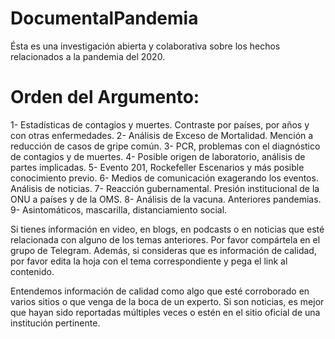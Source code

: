 # DocumentalPandemia
Ésta es una investigación abierta y colaborativa sobre los hechos relacionados a la pandemia del 2020. 

# Orden del Argumento:

 1- Estadísticas de contagios y muertes. Contraste por países, por años y con otras enfermedades.
 2- Análisis de Exceso de Mortalidad. Mención a reducción de casos de gripe común. 
 3- PCR, problemas con el diagnóstico de contagios y de muertes. 
 4- Posible origen de laboratorio, análisis de partes implicadas. 
 5- Evento 201, Rockefeller Escenarios y más posible conocimiento previo. 
 6- Medios de comunicación exagerando los eventos. Análisis de noticias. 
 7- Reacción gubernamental. Presión institucional de la ONU a países y de la OMS. 
 8- Análisis de la vacuna. Anteriores pandemias. 
 9- Asintomáticos, mascarilla, distanciamiento social. 


Si tienes información en video, en blogs, en podcasts o en noticias que esté relacionada con alguno de los temas anteriores. Por favor compártela en el grupo de Telegram. Además, si consideras que es información de calidad, por favor edita la hoja con el tema correspondiente y pega el link al contenido. 

Entendemos información de calidad como algo que esté corroborado en varios sitios o que venga de la boca de un experto. Si son noticias, es mejor que hayan sido reportadas múltiples veces o estén en el sitio oficial de una institución pertinente.
